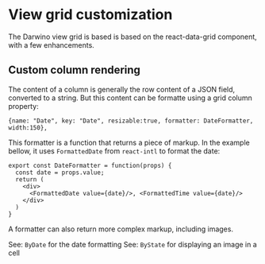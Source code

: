 # View grid customization

The Darwino view grid is based is based on the react-data-grid component, with a few enhancements.

## Custom column rendering
The content of a column is generally the row content of a JSON field, converted to a string.
But this content can be formatte using a grid column property:

    {name: "Date", key: "Date", resizable:true, formatter: DateFormatter, width:150},

This formatter is a function that returns a piece of markup. In the example bellow, it uses `FormattedDate` from `react-intl` to format the date:

    export const DateFormatter = function(props) {
      const date = props.value;
      return (
        <div>
          <FormattedDate value={date}/>, <FormattedTime value={date}/>
        </div>
      )
    }

A formatter can also return more complex markup, including images. 
        
See: `ByDate` for the date formatting
See: `ByState` for displaying an image in a cell

